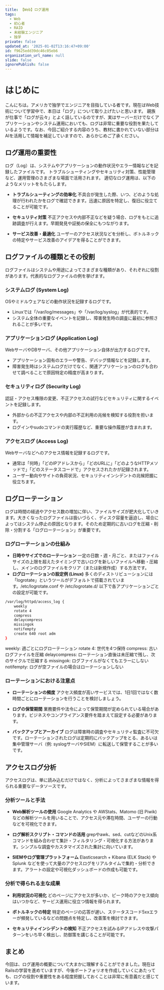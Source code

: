 ```yaml
---
title: 【Web】ログ運用
tags:
  - Web
  - 初心者
  - RAID
  - 未経験エンジニア
  - 独学
private: false
updated_at: '2025-01-02T13:16:47+09:00'
id: f9625edd39dc46c05eb6
organization_url_name: null
slide: false
ignorePublish: false
---
```

# はじめに
こんにちは。アメリカで独学でエンジニアを目指している者です。現在はWeb技術について学習中で、本日は「ログ」について取り上げたいと思います。
親族が仕事で「ログが云々」とよく話しているのですが、実はサーバーだけでなくアプリケーションやシステム運用においても、ログは非常に重要な役割を果たしているようです。なお、今回ご紹介する内容のうち、教材に書かれていない部分はAIを活用して情報を補足していますので、あらかじめご了承ください。
## ログ運用の重要性

ログ（Log）は、システムやアプリケーションの動作状況やエラー情報などを記録したファイルです。
トラブルシューティングやセキュリティ対策、性能管理など、運用管理のさまざまな場面で活用されます。
適切なログ運用は、以下のようなメリットをもたらします。

* **トラブルシューティングの効率化**
不具合が発生した際、いつ、どのような処理が行われたかをログで確認できます。迅速に原因を特定し、復旧に役立てることが可能です。

* **セキュリティ対策**
不正アクセスや内部不正などを疑う場合、ログをもとに追跡調査が行えます。早期発見や証拠の保全にもつながります。

* **サービス改善・最適化**
ユーザーのアクセス状況などを分析し、ボトルネックの特定やサービス改善のアイデアを得ることができます。

## ログファイルの種類とその役割

ログファイルはシステムや用途によってさまざまな種類があり、それぞれに役割があります。代表的なログファイルの例を挙げます。

### システムログ (System Log)
OSやミドルウェアなどの動作状況を記録するログです。
  - Linuxでは「/var/log/messages」や「/var/log/syslog」が代表的です。
  - システム全体の重要なイベントを記録し、障害発生時の調査に最初に参照されることが多いです。

### アプリケーションログ (Application Log)
WebサーバやDBサーバ、その他アプリケーション自体が出力するログです。
  - アプリケーション固有のエラーや警告、デバッグ情報などを記録します。
  - 障害発生時はシステムログだけでなく、関連アプリケーションのログも合わせて調べることで原因特定の精度が高まります。

### セキュリティログ (Security Log)
認証・アクセス権限の変更、不正アクセスの試行などセキュリティに関するイベントを記録します。
  - 外部からの不正アクセスや内部の不正利用の兆候を検知する役割を担います。
  - ログインやsudoコマンドの実行履歴など、重要な操作履歴が含まれます。

### アクセスログ (Access Log)
Webサーバなどへのアクセス情報を記録するログです。
  - 通常は「何時」「どのIPアドレスから」「どのURLに」「どのようなHTTPメソッドで」「どのステータスコードで」アクセスされたかが記録されます。
  - ユーザー動向やサイトの負荷状況、セキュリティインシデントの兆候把握に役立ちます。

## ログローテーション

ログは時間の経過やアクセス数の増加に伴い、ファイルサイズが肥大化していきます。大きくなったログファイルは扱いづらく、ディスク容量を逼迫し、場合によってはシステム停止の原因となります。そのため定期的に古いログを圧縮・削除・分割する「ログローテーション」が重要です。

### ログローテーションの仕組み
* **日時やサイズでのローテーション**
一定の日数・週・月ごと、またはファイルサイズの上限を超えたタイミングで古いログを新しいファイルへ移動・圧縮し、メインのログファイルをクリア（または新規作成）する方法です。
* **ログローテーションの設定例 (Linux)**
多くのディストリビューションには「logrotate」というツールがデフォルトで搭載されています。/etc/logrotate.conf や /etc/logrotate.d/ 以下で各アプリケーションごとの設定が可能です。
```bash
/var/log/httpd/access_log {
    weekly
    rotate 4
    compress
    delaycompress
    missingok
    notifempty
    create 640 root adm
}
```
weekly: 週ごとにログローテーション
rotate 4: 世代を4つ保持
compress: 古いログファイルを圧縮
delaycompress: ローテーション直後は未圧縮で残し、次のサイクルで圧縮する
missingok: ログファイルがなくてもエラーにしない
notifempty: ログが空ファイルの場合はローテーションしない

### ローテーションにおける注意点

* **ローテーションの頻度**
アクセス頻度が高いサービスでは、1日1回ではなく数時間ごとにローテーションを行うことを検討しましょう。

* **ログの保管期間**
業務要件や法令によって保管期間が定められている場合があります。ビジネスやコンプライアンス要件を踏まえて設定する必要があります。

* **バックアップとアーカイブ**
ログは障害時の調査やセキュリティ監査に不可欠です。ローテーションされたログは定期的にバックアップをとる、あるいは集中管理サーバ（例: syslogサーバやSIEM）に転送して保管することが多いです。

## アクセスログ分析

アクセスログは、単に読み込むだけではなく、分析によってさまざまな情報を得られる重要なデータソースです。

### 分析ツールと手法

* **Web解析ツールの使用**
Google Analytics や AWStats、Matomo (旧 Piwik) などの解析ツールを用いることで、アクセス元や滞在時間、ユーザーの行動などを可視化できます。

* **ログ解析スクリプト・コマンドの活用**
grepやawk、sed、cutなどのUnix系コマンドを組み合わせて集計・フィルタリング・可視化する方法があります。シンプルな調査やカスタマイズされた集計に向いています。

* **SIEMやログ管理プラットフォーム**
Elasticsearch + Kibana (ELK Stack) や Splunk などを使って大量のアクセスログをリアルタイムで集約・分析できます。アラートの設定や可視化ダッシュボードの作成も可能です。

### 分析で得られる主な成果

* **利用状況の可視化**
どのページにアクセスが多いか、ピーク時のアクセス傾向はいつかなど、サービス運用に役立つ情報を得られます。

* **ボトルネックの特定**
特定のページの応答が遅い、ステータスコード5xxエラーが頻発しているなどの問題点を特定し、改善策を検討できます。

* **セキュリティインシデントの検知**
不正アクセスを試みるIPアドレスや攻撃パターンをいち早く検出し、防御策を講じることが可能です。


## まとめ
今回は、ログ運用の概要について大まかに理解することができました。現在はRailsの学習を進めていますが、今後ポートフォリオを作成していくにあたっても、ログの役割や重要性をある程度把握しておくことは非常に有意義だと感じています。
